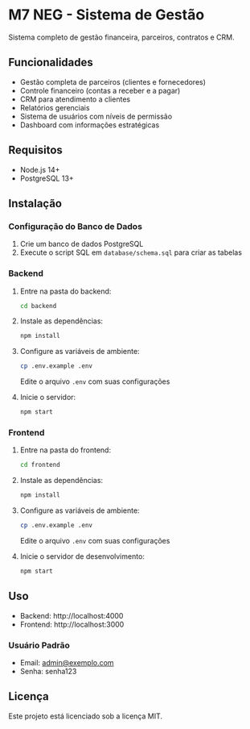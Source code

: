 
# M7 NEG - Sistema de Gestão

Sistema completo de gestão financeira, parceiros, contratos e CRM.

## Funcionalidades

- Gestão completa de parceiros (clientes e fornecedores)
- Controle financeiro (contas a receber e a pagar)
- CRM para atendimento a clientes
- Relatórios gerenciais
- Sistema de usuários com níveis de permissão
- Dashboard com informações estratégicas

## Requisitos

- Node.js 14+
- PostgreSQL 13+

## Instalação

### Configuração do Banco de Dados

1. Crie um banco de dados PostgreSQL
2. Execute o script SQL em `database/schema.sql` para criar as tabelas

### Backend

1. Entre na pasta do backend:
   ```sh
   cd backend
   ```

2. Instale as dependências:
   ```sh
   npm install
   ```

3. Configure as variáveis de ambiente:
   ```sh
   cp .env.example .env
   ```
   Edite o arquivo `.env` com suas configurações

4. Inicie o servidor:
   ```sh
   npm start
   ```

### Frontend

1. Entre na pasta do frontend:
   ```sh
   cd frontend
   ```

2. Instale as dependências:
   ```sh
   npm install
   ```

3. Configure as variáveis de ambiente:
   ```sh
   cp .env.example .env
   ```
   Edite o arquivo `.env` com suas configurações

4. Inicie o servidor de desenvolvimento:
   ```sh
   npm start
   ```

## Uso

- Backend: http://localhost:4000
- Frontend: http://localhost:3000

### Usuário Padrão

- Email: admin@exemplo.com
- Senha: senha123

## Licença

Este projeto está licenciado sob a licença MIT.
